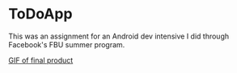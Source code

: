 # ToDoApp

This was an assignment for an Android dev intensive I did through Facebook's FBU summer program.

[GIF of final product](https://github.com/sophiehouser/ToDoApp/blob/master/todo.gif)
